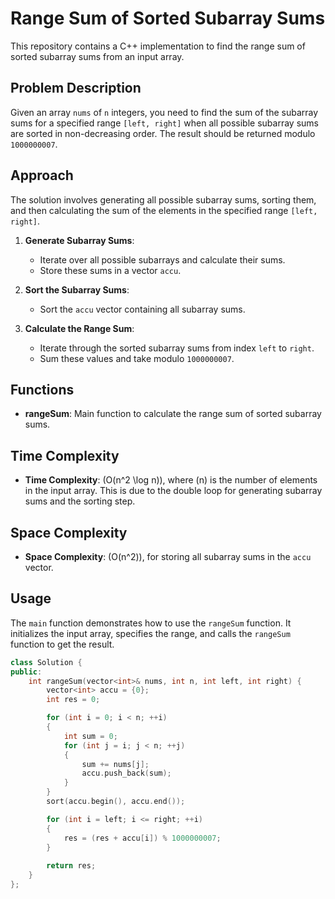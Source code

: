 # Range Sum of Sorted Subarray Sums

This repository contains a C++ implementation to find the range sum of sorted subarray sums from an input array.

## Problem Description

Given an array `nums` of `n` integers, you need to find the sum of the subarray sums for a specified range `[left, right]` when all possible subarray sums are sorted in non-decreasing order. The result should be returned modulo `1000000007`.

## Approach

The solution involves generating all possible subarray sums, sorting them, and then calculating the sum of the elements in the specified range `[left, right]`.

1. **Generate Subarray Sums**:
   - Iterate over all possible subarrays and calculate their sums.
   - Store these sums in a vector `accu`.

2. **Sort the Subarray Sums**:
   - Sort the `accu` vector containing all subarray sums.

3. **Calculate the Range Sum**:
   - Iterate through the sorted subarray sums from index `left` to `right`.
   - Sum these values and take modulo `1000000007`.

## Functions

- **rangeSum**: Main function to calculate the range sum of sorted subarray sums.

## Time Complexity

- **Time Complexity**: \(O(n^2 \log n)\), where \(n\) is the number of elements in the input array. This is due to the double loop for generating subarray sums and the sorting step.

## Space Complexity

- **Space Complexity**: \(O(n^2)\), for storing all subarray sums in the `accu` vector.

## Usage

The `main` function demonstrates how to use the `rangeSum` function. It initializes the input array, specifies the range, and calls the `rangeSum` function to get the result.

```cpp
class Solution {
public:
    int rangeSum(vector<int>& nums, int n, int left, int right) {
        vector<int> accu = {0};
        int res = 0;

        for (int i = 0; i < n; ++i)
        {
            int sum = 0;
            for (int j = i; j < n; ++j)
            {
                sum += nums[j];
                accu.push_back(sum);
            }
        }
        sort(accu.begin(), accu.end());

        for (int i = left; i <= right; ++i)
        {
            res = (res + accu[i]) % 1000000007;
        }
        
        return res;
    }
};
